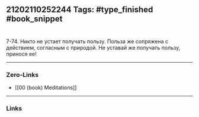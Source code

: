 21202110252244
Tags: #type_finished #book_snippet 
---
# 

 7-74. Никто не устает получать пользу. Польза же сопряжена с действием, согласным с природой. Не уставай же получать пользу, принося ее! 

---
### Zero-Links
 - [[00 (book) Meditations]]
---
### Links
